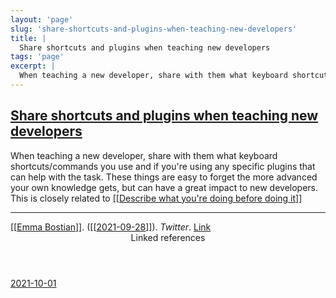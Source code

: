 ```yaml
---
layout: 'page'
slug: 'share-shortcuts-and-plugins-when-teaching-new-developers'
title: |
  Share shortcuts and plugins when teaching new developers
tags: 'page'
excerpt: |
  When teaching a new developer, share with them what keyboard shortcuts/commands you use and if you're using any specific plugins that can help with the task. These things are easy to forget the more advanced your own knowledge gets, but can have a great impact to new developers.
---
```


<h2 class="text-3xl font-semibold mb-4"><a class="rounded-sm focus:outline-none focus:ring-2 focus:ring-offset-2 dark:focus:ring-offset-gray-900 dark:focus:ring-pink-400 focus:ring-pink-700" href="/pages/share-shortcuts-and-plugins-when-teaching-new-developers">Share shortcuts and plugins when teaching new developers</a></h2>

<div class="space-y-3">
<div class="element-block ml-0"><div class="flex-1">When teaching a new developer, share with them what keyboard shortcuts/commands you use and if you're using any specific plugins that can help with the task. These things are easy to forget the more advanced your own knowledge gets, but can have a great impact to new developers.</div></div>

<div class="element-block ml-0"><div class="flex-1">This is closely related to <a class="text-teal-700 dark:text-teal-400 rounded-sm group focus:outline-none focus:ring-2 focus:ring-offset-2 dark:focus:ring-offset-gray-900 dark:focus:ring-pink-400 focus:ring-pink-700" href="/pages/describe-what-youre-doing-before-doing-it"><span class="text-gray-300 dark:text-gray-500 group-hover:text-teal-900">[[</span>Describe what you're doing before doing it<span class="text-gray-300 dark:text-gray-500 group-hover:text-teal-900">]]</span></a></div></div>

<hr class="border-gray-700 !my-5" />

<div class="element-block ml-0"><div class="flex-1"><a class="text-teal-700 dark:text-teal-400 rounded-sm group focus:outline-none focus:ring-2 focus:ring-offset-2 dark:focus:ring-offset-gray-900 dark:focus:ring-pink-400 focus:ring-pink-700" href="/pages/emma-bostian"><span class="text-gray-300 dark:text-gray-500 group-hover:text-teal-900">[[</span>Emma Bostian<span class="text-gray-300 dark:text-gray-500 group-hover:text-teal-900">]]</span></a>. (<a class="text-teal-700 dark:text-teal-400 rounded-sm group focus:outline-none focus:ring-2 focus:ring-offset-2 dark:focus:ring-offset-gray-900 dark:focus:ring-pink-400 focus:ring-pink-700" href="/journals/2021-09-28"><span class="text-gray-300 dark:text-gray-500 group-hover:text-teal-900">[[</span>2021-09-28<span class="text-gray-300 dark:text-gray-500 group-hover:text-teal-900">]]</span></a>). <em>Twitter</em>. <a class="text-indigo-600 dark:text-indigo-400 rounded-sm focus:outline-none focus:ring-2 focus:ring-offset-2 dark:focus:ring-offset-gray-900 dark:focus:ring-pink-400 focus:ring-pink-700" href="https://twitter.com/EmmaBostian/status/1442830478176923649" target="_blank" rel="noopener noreferrer">Link</a></div></div>
</div>


<section class="mt-8 space-y-2">
<header class="text-gray-500 dark:text-gray-400">Linked references</header>
<a class="block bg-gray-100 dark:bg-gray-800 p-4 rounded text-teal-700 dark:text-teal-400 focus:outline-none focus:ring-2 focus:ring-offset-2 dark:focus:ring-offset-gray-900 focus:ring-teal-700 dark:focus:ring-teal-400 hover:ring-2 hover:ring-offset-2 dark:hover:ring-offset-gray-900 dark:hover:ring-teal-400 hover:ring-teal-700" href="/journals/2021-10-01">2021-10-01</a>
  </section>
